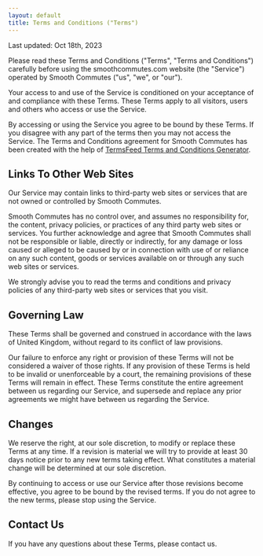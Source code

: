 ```yaml
---
layout: default
title: Terms and Conditions ("Terms")
---
```




<p>Last updated: Oct 18th, 2023</p>


<p>Please read these Terms and Conditions ("Terms", "Terms and Conditions") carefully before using the smoothcommutes.com website (the "Service") operated by Smooth Commutes ("us", "we", or "our").</p>

<p>Your access to and use of the Service is conditioned on your acceptance of and compliance with these Terms. These Terms apply to all visitors, users and others who access or use the Service.</p>

<p>By accessing or using the Service you agree to be bound by these Terms. If you disagree with any part of the terms then you may not access the Service. The Terms and Conditions agreement  for Smooth Commutes has been created with the help of <a href="https://termsfeed.com/terms-conditions/generator/">TermsFeed Terms and Conditions Generator</a>.</p>




<h2>Links To Other Web Sites</h2>

<p>Our Service may contain links to third-party web sites or services that are not owned or controlled by Smooth Commutes.</p>

<p>Smooth Commutes has no control over, and assumes no responsibility for, the content, privacy policies, or practices of any third party web sites or services. You further acknowledge and agree that Smooth Commutes shall not be responsible or liable, directly or indirectly, for any damage or loss caused or alleged to be caused by or in connection with use of or reliance on any such content, goods or services available on or through any such web sites or services.</p>

<p>We strongly advise you to read the terms and conditions and privacy policies of any third-party web sites or services that you visit.</p>




<h2>Governing Law</h2>

<p>These Terms shall be governed and construed in accordance with the laws of United Kingdom, without regard to its conflict of law provisions.</p>

<p>Our failure to enforce any right or provision of these Terms will not be considered a waiver of those rights. If any provision of these Terms is held to be invalid or unenforceable by a court, the remaining provisions of these Terms will remain in effect. These Terms constitute the entire agreement between us regarding our Service, and supersede and replace any prior agreements we might have between us regarding the Service.</p>


<h2>Changes</h2>

<p>We reserve the right, at our sole discretion, to modify or replace these Terms at any time. If a revision is material we will try to provide at least 30 days notice prior to any new terms taking effect. What constitutes a material change will be determined at our sole discretion.</p>

<p>By continuing to access or use our Service after those revisions become effective, you agree to be bound by the revised terms. If you do not agree to the new terms, please stop using the Service.</p>


<h2>Contact Us</h2>

<p>If you have any questions about these Terms, please contact us.</p>
